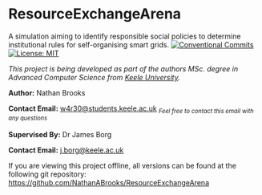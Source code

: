 # ResourceExchangeArena
A simulation aiming to identify responsible social policies to determine institutional rules for self-organising smart grids. [![Conventional Commits](https://img.shields.io/badge/Version-1.0-Green.svg)](https://conventionalcommits.org) [![License: MIT](https://img.shields.io/badge/License-MIT-yellow.svg)](https://opensource.org/licenses/MIT)

*This project is being developed as part of the authors MSc. degree in Advanced Computer Science from [Keele University](https://www.keele.ac.uk).*

**Author:** Nathan Brooks

**Contact Email:** w4r30@students.keele.ac.uk <sub>*Feel free to contact this email with any questions*</sub>
<br/><br/>
**Supervised By:** Dr James Borg

**Contact Email:** j.borg@keele.ac.uk

If you are viewing this project offline, all versions can be found at the following git repository:
https://github.com/NathanABrooks/ResourceExchangeArena
